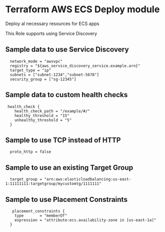 Terraform AWS ECS Deploy module
===============================

Deploy al necessary resources for ECS apps

This Role supports using Service Discovery

Sample data to use Service Discovery
------------------------------------
```
  network_mode = "awsvpc"
  registry = "${aws_service_discovery_service.example.arn}"
  target_type = "ip"
  subnets = ["subnet-1234","subnet-5678"]
  security_group = ["sg-12345"]
```

Sample data to custom health checks
-----------------------------------
```
 health_check {
    health_check_path = "/example/#/"
    healthy_threshold = "15"
    unhealthy_threshold = "5"
  }
```

Sample to use TCP instead of HTTP
-----------------------------------
```
  proto_http = false
```

Sample to use an existing Target Group
--------------------------------------
```
  target_group = "arn:aws:elasticloadbalancing:us-east-1:11111111:targetgroup/mycustomtg/1111111"
```

Sample to use Placement Constraints
--------------------------------------
```
   placement_constraints {
    type       = "memberOf"
    expression = "attribute:ecs.availability-zone in [us-east-1a]"
  }
```
